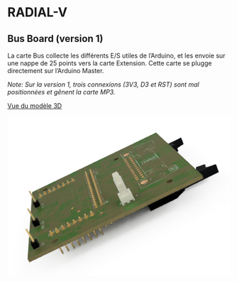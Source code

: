 # RADIAL-V
## Bus Board (version 1)

La carte Bus collecte les différents E/S utiles de l’Arduino, et les envoie sur une nappe de 25 points vers la carte Extension. 
Cette carte se plugge directement sur l’Arduino Master.

_Note: Sur la version 1, trois connexions (3V3, D3 et RST) sont mal positionnées et gênent la carte MP3._


[Vue du modèle 3D](Radial-V-BusBoard.stl)

![Vue de la carte](Radial-V-BusBoard-01.png)
